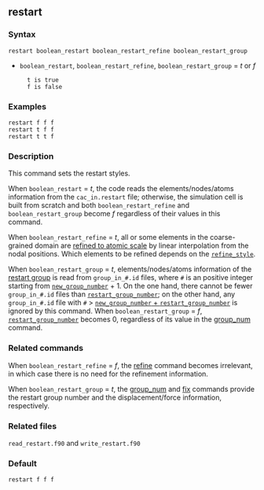 ## restart

### Syntax

	restart boolean_restart boolean_restart_refine boolean_restart_group

* `boolean_restart`, `boolean_restart_refine`, `boolean_restart_group` = _t_ or _f_

		t is true
		f is false

### Examples

	restart f f f
	restart t f f
	restart t t f

### Description

This command sets the restart styles.

When `boolean_restart` = _t_, the code reads the elements/nodes/atoms information from the `cac_in.restart` file; otherwise, the simulation cell is built from scratch and both `boolean_restart_refine` and `boolean_restart_group` become _f_ regardless of their values in this command.

When `boolean_restart_refine` = _t_, all or some elements in the coarse-grained domain are [refined to atomic scale](http://dx.doi.org/10.1016/j.ijsolstr.2016.03.030) by linear interpolation from the nodal positions. Which elements to be refined depends on the [`refine_style`](refine.md).

When `boolean_restart_group` = _t_, elements/nodes/atoms information of the [restart group](group_num.md) is read from `group_in_#.id` files, where `#` is an positive integer starting from [`new_group_number`](group_num.md) + 1. On the one hand, there cannot be fewer `group_in_#.id` files than [`restart_group_number`](group_num.md); on the other hand, any `group_in_#.id` file with `#` > [`new_group_number` + `restart_group_number`](group_num.md) is ignored by this command. When `boolean_restart_group` = _f_, [`restart_group_number`](group_num.md) becomes 0, regardless of its value in the [group_num](group_num.md) command.

### Related commands

When `boolean_restart_refine` = _f_, the [refine](refine.md) command becomes irrelevant, in which case there is no need for the refinement information.

When `boolean_restart_group` = _t_, the [group_num](group_num.md) and [fix](fix.md) commands provide the restart group number and the displacement/force information, respectively.

### Related files

`read_restart.f90` and `write_restart.f90`

### Default

	restart f f f
